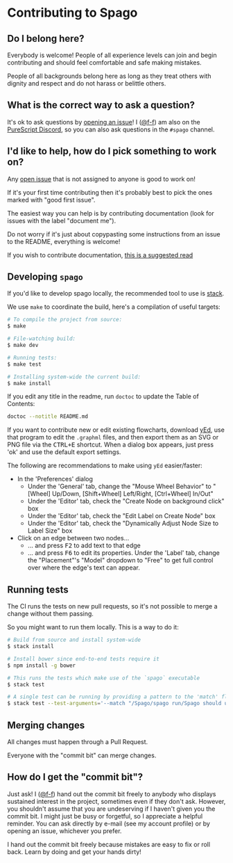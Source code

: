 # Contributing to Spago


## Do I belong here?

Everybody is welcome! People of all experience levels can join and begin contributing and
should feel comfortable and safe making mistakes.

People of all backgrounds belong here as long as they treat others with dignity
and respect and do not harass or belittle others.


## What is the correct way to ask a question?

It's ok to ask questions by [opening an issue][spago-issues]!
I ([@f-f][f-f]) am also on the [PureScript Discord][discord], so you can also ask
questions in the `#spago` channel.


## I'd like to help, how do I pick something to work on?

Any [open issue][spago-issues] that is not assigned to anyone is good to work on!

If it's your first time contributing then it's probably best to pick the ones marked
with "good first issue".

The easiest way you can help is by contributing documentation (look for issues with
the label "document me").

Do not worry if it's just about copypasting some instructions from an issue to the README,
everything is welcome!

If you wish to contribute documentation, [this is a suggested read](https://www.divio.com/blog/documentation/)

## Developing `spago`

If you'd like to develop spago locally, the recommended tool to use is [stack][stack].

We use `make` to coordinate the build, here's a compilation of useful targets:

```bash
# To compile the project from source:
$ make

# File-watching build:
$ make dev

# Running tests:
$ make test

# Installing system-wide the current build:
$ make install
```

If you edit any title in the readme, run `doctoc` to update the Table of Contents:

```bash
doctoc --notitle README.md
```

If you want to contribute new or edit existing flowcharts, download [yEd](https://www.yworks.com/products/yed), use that program to edit the `.graphml` files, and then export them as an SVG or PNG file via the <kbd>CTRL+E</kbd> shortcut. When a dialog box appears, just press 'ok' and use the default export settings.

The following are recommendations to make using `yEd` easier/faster:
- In the 'Preferences' dialog
    - Under the 'General' tab, change the "Mouse Wheel Behavior" to "[Wheel] Up/Down, [Shift+Wheel] Left/Right, [Ctrl+Wheel] In/Out"
    - Under the 'Editor' tab, check the "Create Node on background click" box
    - Under the 'Editor' tab, check the "Edit Label on Create Node" box
    - Under the 'Editor' tab, check the "Dynamically Adjust Node Size to Label Size" box
- Click on an edge between two nodes...
    - ... and press <kbd>F2</kbd> to add text to that edge
    - ... and press <kbd>F6</kbd> to edit its properties. Under the 'Label' tab, change the "Placement"'s "Model" dropdown to "Free" to get full control over where the edge's text can appear.

## Running tests

The CI runs the tests on new pull requests, so it's not possible to merge a change without them passing.

So you might want to run them locally. This is a way to do it:

```bash
# Build from source and install system-wide
$ stack install

# Install bower since end-to-end tests require it
$ npm install -g bower

# This runs the tests which make use of the `spago` executable
$ stack test

# A single test can be running by providing a pattern to the 'match' flag
$ stack test --test-arguments='--match "/Spago/spago run/Spago should use exec-args"'
```


## Merging changes

All changes must happen through a Pull Request.

Everyone with the "commit bit" can merge changes.


## How do I get the "commit bit"?

Just ask!  I ([@f-f][f-f]) hand out the commit bit freely to anybody who
displays sustained interest in the project, sometimes even if they don't ask.
However, you shouldn't assume that you are undeserving if I haven't given you
the commit bit.  I might just be busy or forgetful, so I appreciate a helpful
reminder.  You can ask directly by e-mail (see my account profile) or by opening
an issue, whichever you prefer.

I hand out the commit bit freely because mistakes are easy to fix or roll back.
Learn by doing and get your hands dirty!


[f-f]: https://github.com/f-f
[stack]: http://haskellstack.org/
[discord]: https://purescript.org/chat
[spago-issues]: https://github.com/purescript/spago/issues
